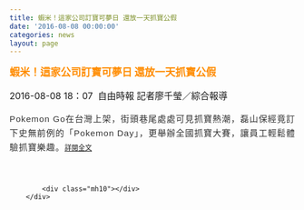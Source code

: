 ```yaml
---
title: 蝦米！這家公司訂寶可夢日 還放一天抓寶公假
date: '2016-08-08 00:00:00'
categories: news
layout: page
---
```


<div class="text">
			<div>
	<div>
		<span style="color: rgb(255, 140, 0);"><span style="font-size: 18px;"><strong>蝦米！這家公司訂寶可夢日 還放一天抓寶公假</strong></span></span></div>
	<div>
		&nbsp;</div>
	<div>
		<span style="font-size: 16px;">2016-08-08 18：07 &nbsp;自由時報 記者廖千瑩</span><span style="font-size: 16px;">／綜合報導</span></div>
	<div>
		&nbsp;</div>
	<p style="margin: 0px 0px 20px; padding: 0px; border: none; text-align: justify; color: rgb(85, 85, 85); font-family: 微軟正黑體, Arial, Helvetica; font-size: 16px; line-height: 28px;">
		<span style="color: rgb(51, 51, 51); font-family: Arial, 新細明體, Helvetica, sans-serif; font-size: 15.2px; letter-spacing: 1px; line-height: 25px;">Pokemon Go在台灣上架，街頭巷尾處處可見抓寶熱潮，磊山保經竟訂下史無前例的「Pokemon Day」，更舉辦全國抓寶大賽，讓員工輕鬆體驗抓寶樂趣。</span><a href="http://news.ltn.com.tw/news/business/breakingnews/1788823" style="font-family: Arial, Helvetica, sans-serif; font-size: 9pt;">詳閱全文</a></p>
</div>
<div>
	&nbsp;</div>

			<div class="mh10"></div>
		</div>